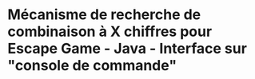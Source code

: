 # Mécanisme de recherche de combinaison à X chiffres pour Escape Game - Java - Interface sur "console de commande"